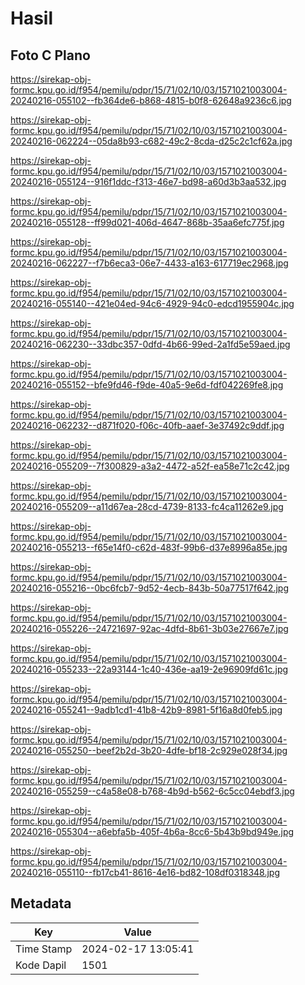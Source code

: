 # Hasil

## Foto C Plano

https://sirekap-obj-formc.kpu.go.id/f954/pemilu/pdpr/15/71/02/10/03/1571021003004-20240216-055102--fb364de6-b868-4815-b0f8-62648a9236c6.jpg

https://sirekap-obj-formc.kpu.go.id/f954/pemilu/pdpr/15/71/02/10/03/1571021003004-20240216-062224--05da8b93-c682-49c2-8cda-d25c2c1cf62a.jpg

https://sirekap-obj-formc.kpu.go.id/f954/pemilu/pdpr/15/71/02/10/03/1571021003004-20240216-055124--916f1ddc-f313-46e7-bd98-a60d3b3aa532.jpg

https://sirekap-obj-formc.kpu.go.id/f954/pemilu/pdpr/15/71/02/10/03/1571021003004-20240216-055128--ff99d021-406d-4647-868b-35aa6efc775f.jpg

https://sirekap-obj-formc.kpu.go.id/f954/pemilu/pdpr/15/71/02/10/03/1571021003004-20240216-062227--f7b6eca3-06e7-4433-a163-617719ec2968.jpg

https://sirekap-obj-formc.kpu.go.id/f954/pemilu/pdpr/15/71/02/10/03/1571021003004-20240216-055140--421e04ed-94c6-4929-94c0-edcd1955904c.jpg

https://sirekap-obj-formc.kpu.go.id/f954/pemilu/pdpr/15/71/02/10/03/1571021003004-20240216-062230--33dbc357-0dfd-4b66-99ed-2a1fd5e59aed.jpg

https://sirekap-obj-formc.kpu.go.id/f954/pemilu/pdpr/15/71/02/10/03/1571021003004-20240216-055152--bfe9fd46-f9de-40a5-9e6d-fdf042269fe8.jpg

https://sirekap-obj-formc.kpu.go.id/f954/pemilu/pdpr/15/71/02/10/03/1571021003004-20240216-062232--d871f020-f06c-40fb-aaef-3e37492c9ddf.jpg

https://sirekap-obj-formc.kpu.go.id/f954/pemilu/pdpr/15/71/02/10/03/1571021003004-20240216-055209--7f300829-a3a2-4472-a52f-ea58e71c2c42.jpg

https://sirekap-obj-formc.kpu.go.id/f954/pemilu/pdpr/15/71/02/10/03/1571021003004-20240216-055209--a11d67ea-28cd-4739-8133-fc4ca11262e9.jpg

https://sirekap-obj-formc.kpu.go.id/f954/pemilu/pdpr/15/71/02/10/03/1571021003004-20240216-055213--f65e14f0-c62d-483f-99b6-d37e8996a85e.jpg

https://sirekap-obj-formc.kpu.go.id/f954/pemilu/pdpr/15/71/02/10/03/1571021003004-20240216-055216--0bc6fcb7-9d52-4ecb-843b-50a77517f642.jpg

https://sirekap-obj-formc.kpu.go.id/f954/pemilu/pdpr/15/71/02/10/03/1571021003004-20240216-055226--24721697-92ac-4dfd-8b61-3b03e27667e7.jpg

https://sirekap-obj-formc.kpu.go.id/f954/pemilu/pdpr/15/71/02/10/03/1571021003004-20240216-055233--22a93144-1c40-436e-aa19-2e96909fd61c.jpg

https://sirekap-obj-formc.kpu.go.id/f954/pemilu/pdpr/15/71/02/10/03/1571021003004-20240216-055241--9adb1cd1-41b8-42b9-8981-5f16a8d0feb5.jpg

https://sirekap-obj-formc.kpu.go.id/f954/pemilu/pdpr/15/71/02/10/03/1571021003004-20240216-055250--beef2b2d-3b20-4dfe-bf18-2c929e028f34.jpg

https://sirekap-obj-formc.kpu.go.id/f954/pemilu/pdpr/15/71/02/10/03/1571021003004-20240216-055259--c4a58e08-b768-4b9d-b562-6c5cc04ebdf3.jpg

https://sirekap-obj-formc.kpu.go.id/f954/pemilu/pdpr/15/71/02/10/03/1571021003004-20240216-055304--a6ebfa5b-405f-4b6a-8cc6-5b43b9bd949e.jpg

https://sirekap-obj-formc.kpu.go.id/f954/pemilu/pdpr/15/71/02/10/03/1571021003004-20240216-055110--fb17cb41-8616-4e16-bd82-108df0318348.jpg


## Metadata

| Key        | Value               |
| ---------- | ------------------- |
| Time Stamp | 2024-02-17 13:05:41 |
| Kode Dapil | 1501                |



